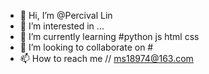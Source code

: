 - 👋 Hi, I’m @Percival Lin
- 👀 I’m interested in ...
- 🌱 I’m currently learning #python js html css 
- 💞️ I’m looking to collaborate on #
- 📫 How to reach me // ms18974@163.com

<!---
PercivalLynn/PercivalLynn is a ✨ special ✨ repository because its `README.md` (this file) appears on your GitHub profile.
You can click the Preview link to take a look at your changes.
--->
